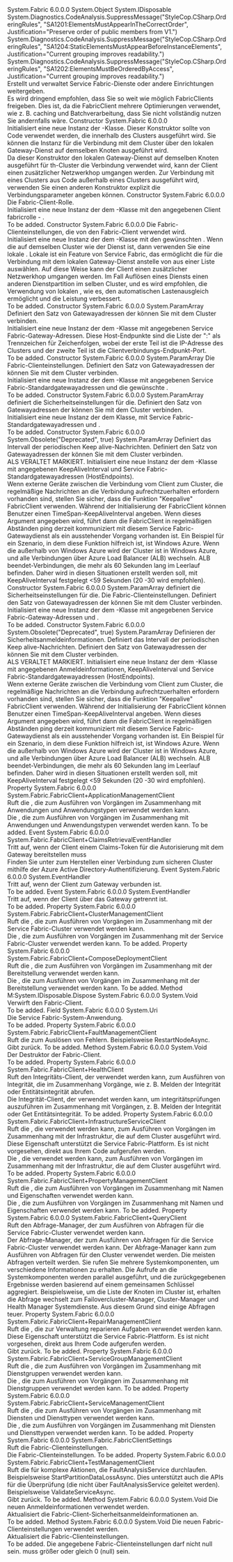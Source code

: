 <Type Name="FabricClient" FullName="System.Fabric.FabricClient">
  <TypeSignature Language="C#" Value="public sealed class FabricClient : IDisposable" />
  <TypeSignature Language="ILAsm" Value=".class public auto ansi sealed beforefieldinit FabricClient extends System.Object implements class System.IDisposable" />
  <TypeSignature Language="DocId" Value="T:System.Fabric.FabricClient" />
  <TypeSignature Language="VB.NET" Value="Public NotInheritable Class FabricClient&#xA;Implements IDisposable" />
  <TypeSignature Language="F#" Value="type FabricClient = class&#xA;    interface IDisposable" />
  <AssemblyInfo>
    <AssemblyName>System.Fabric</AssemblyName>
    <AssemblyVersion>6.0.0.0</AssemblyVersion>
  </AssemblyInfo>
  <Base>
    <BaseTypeName>System.Object</BaseTypeName>
  </Base>
  <Interfaces>
    <Interface>
      <InterfaceName>System.IDisposable</InterfaceName>
    </Interface>
  </Interfaces>
  <Attributes>
    <Attribute>
      <AttributeName>System.Diagnostics.CodeAnalysis.SuppressMessage("StyleCop.CSharp.OrderingRules", "SA1201:ElementsMustAppearInTheCorrectOrder", Justification="Preserve order of public members from V1.")</AttributeName>
    </Attribute>
    <Attribute>
      <AttributeName>System.Diagnostics.CodeAnalysis.SuppressMessage("StyleCop.CSharp.OrderingRules", "SA1204:StaticElementsMustAppearBeforeInstanceElements", Justification="Current grouping improves readability.")</AttributeName>
    </Attribute>
    <Attribute>
      <AttributeName>System.Diagnostics.CodeAnalysis.SuppressMessage("StyleCop.CSharp.OrderingRules", "SA1202:ElementsMustBeOrderedByAccess", Justification="Current grouping improves readability.")</AttributeName>
    </Attribute>
  </Attributes>
  <Docs>
    <summary>
      <para>Erstellt und verwaltet Service Fabric-Dienste oder andere Einrichtungen weitergeben.</para>
    </summary>
    <remarks>
      <para>Es wird dringend empfohlen, dass Sie so weit wie möglich FabricClients freigeben.
                Dies ist, da die FabricClient mehrere Optimierungen verwendet, wie z. B. caching und Batchverarbeitung, dass Sie nicht vollständig nutzen Sie andernfalls wäre.
                </para>
    </remarks>
  </Docs>
  <Members>
    <Member MemberName=".ctor">
      <MemberSignature Language="C#" Value="public FabricClient ();" />
      <MemberSignature Language="ILAsm" Value=".method public hidebysig specialname rtspecialname instance void .ctor() cil managed" />
      <MemberSignature Language="DocId" Value="M:System.Fabric.FabricClient.#ctor" />
      <MemberSignature Language="VB.NET" Value="Public Sub New ()" />
      <MemberType>Constructor</MemberType>
      <AssemblyInfo>
        <AssemblyName>System.Fabric</AssemblyName>
        <AssemblyVersion>6.0.0.0</AssemblyVersion>
      </AssemblyInfo>
      <Parameters />
      <Docs>
        <summary>
          <para>Initialisiert eine neue Instanz der <see cref="T:System.Fabric.FabricClient" />-Klasse. Dieser Konstruktor sollte von Code verwendet werden, die innerhalb des Clusters ausgeführt wird. Sie können die <see cref="T:System.Fabric.FabricClient" /> Instanz für die Verbindung mit dem Cluster über den lokalen Gateway-Dienst auf demselben Knoten ausgeführt wird.</para>
        </summary>
        <remarks>
          <para>Da dieser Konstruktor den lokalen Gateway-Dienst auf demselben Knoten ausgeführt für th-Cluster die Verbindung verwendet wird, kann der Client einen zusätzlicher Netzwerkhop umgangen werden. Zur Verbindung mit eines Clusters aus Code außerhalb eines Clusters ausgeführt wird, verwenden Sie einen anderen Konstruktor explizit die Verbindungsparameter angeben können.</para>
        </remarks>
      </Docs>
    </Member>
    <Member MemberName=".ctor">
      <MemberSignature Language="C#" Value="public FabricClient (System.Fabric.FabricClientRole clientRole);" />
      <MemberSignature Language="ILAsm" Value=".method public hidebysig specialname rtspecialname instance void .ctor(valuetype System.Fabric.FabricClientRole clientRole) cil managed" />
      <MemberSignature Language="DocId" Value="M:System.Fabric.FabricClient.#ctor(System.Fabric.FabricClientRole)" />
      <MemberSignature Language="VB.NET" Value="Public Sub New (clientRole As FabricClientRole)" />
      <MemberSignature Language="F#" Value="new System.Fabric.FabricClient : System.Fabric.FabricClientRole -&gt; System.Fabric.FabricClient" Usage="new System.Fabric.FabricClient clientRole" />
      <MemberType>Constructor</MemberType>
      <AssemblyInfo>
        <AssemblyName>System.Fabric</AssemblyName>
        <AssemblyVersion>6.0.0.0</AssemblyVersion>
      </AssemblyInfo>
      <Parameters>
        <Parameter Name="clientRole" Type="System.Fabric.FabricClientRole" />
      </Parameters>
      <Docs>
        <param name="clientRole">
          <para>Die Fabric-Client-Rolle.</para>
        </param>
        <summary>
          <para>
            Initialisiert eine neue Instanz der dem <see cref="T:System.Fabric.FabricClient" /> -Klasse mit den angegebenen Client fabricrolle - <see cref="T:System.Fabric.FabricClientRole" />.
            </para>
        </summary>
        <remarks>To be added.</remarks>
      </Docs>
    </Member>
    <Member MemberName=".ctor">
      <MemberSignature Language="C#" Value="public FabricClient (System.Fabric.FabricClientSettings settings);" />
      <MemberSignature Language="ILAsm" Value=".method public hidebysig specialname rtspecialname instance void .ctor(class System.Fabric.FabricClientSettings settings) cil managed" />
      <MemberSignature Language="DocId" Value="M:System.Fabric.FabricClient.#ctor(System.Fabric.FabricClientSettings)" />
      <MemberSignature Language="VB.NET" Value="Public Sub New (settings As FabricClientSettings)" />
      <MemberSignature Language="F#" Value="new System.Fabric.FabricClient : System.Fabric.FabricClientSettings -&gt; System.Fabric.FabricClient" Usage="new System.Fabric.FabricClient settings" />
      <MemberType>Constructor</MemberType>
      <AssemblyInfo>
        <AssemblyName>System.Fabric</AssemblyName>
        <AssemblyVersion>6.0.0.0</AssemblyVersion>
      </AssemblyInfo>
      <Parameters>
        <Parameter Name="settings" Type="System.Fabric.FabricClientSettings" />
      </Parameters>
      <Docs>
        <param name="settings">
          <para>Die Fabric-Clienteinstellungen, die von den Fabric-Client verwendet wird.</para>
        </param>
        <summary>
          <para>Initialisiert eine neue Instanz der dem <see cref="T:System.Fabric.FabricClient" /> -Klasse mit den gewünschten <see cref="T:System.Fabric.FabricClientSettings" />. Wenn die <see cref="T:System.Fabric.FabricClient" /> auf demselben Cluster wie der Dienst ist, dann verwenden Sie eine lokale <see cref="T:System.Fabric.FabricClient" />. Lokale <see cref="T:System.Fabric.FabricClient" /> ist ein Feature von Service Fabric, das ermöglicht die <see cref="T:System.Fabric.FabricClient" /> für die Verbindung mit dem lokalen Gateway-Dienst anstelle von aus einer Liste auswählen. Auf diese Weise kann der Client einen zusätzlicher Netzwerkhop umgangen werden. Im Fall Auflösen eines Diensts einen anderen Dienstpartition im selben Cluster, und es wird empfohlen, die Verwendung von lokalen <see cref="T:System.Fabric.FabricClient" />, wie es, den automatischen Lastenausgleich ermöglicht und die Leistung verbessert.</para>
        </summary>
        <remarks>To be added.</remarks>
      </Docs>
    </Member>
    <Member MemberName=".ctor">
      <MemberSignature Language="C#" Value="public FabricClient (params string[] hostEndpoints);" />
      <MemberSignature Language="ILAsm" Value=".method public hidebysig specialname rtspecialname instance void .ctor(string[] hostEndpoints) cil managed" />
      <MemberSignature Language="DocId" Value="M:System.Fabric.FabricClient.#ctor(System.String[])" />
      <MemberSignature Language="VB.NET" Value="Public Sub New (ParamArray hostEndpoints As String())" />
      <MemberSignature Language="F#" Value="new System.Fabric.FabricClient : string[] -&gt; System.Fabric.FabricClient" Usage="new System.Fabric.FabricClient hostEndpoints" />
      <MemberType>Constructor</MemberType>
      <AssemblyInfo>
        <AssemblyName>System.Fabric</AssemblyName>
        <AssemblyVersion>6.0.0.0</AssemblyVersion>
      </AssemblyInfo>
      <Parameters>
        <Parameter Name="hostEndpoints" Type="System.String[]">
          <Attributes>
            <Attribute>
              <AttributeName>System.ParamArray</AttributeName>
            </Attribute>
          </Attributes>
        </Parameter>
      </Parameters>
      <Docs>
        <param name="hostEndpoints">
          <para>Definiert den Satz von Gatewayadressen der <see cref="T:System.Fabric.FabricClient" /> können Sie mit dem Cluster verbinden.</para>
        </param>
        <summary>
          <para>Initialisiert eine neue Instanz der dem <see cref="T:System.Fabric.FabricClient" /> -Klasse mit angegebenen Service Fabric-Gateway-Adressen. Diese Host-Endpunkte sind die Liste der ":" als Trennzeichen für Zeichenfolgen, wobei der erste Teil ist die IP-Adresse des Clusters und der zweite Teil ist die Clientverbindungs-Endpunkt-Port. </para>
        </summary>
        <remarks>To be added.</remarks>
      </Docs>
    </Member>
    <Member MemberName=".ctor">
      <MemberSignature Language="C#" Value="public FabricClient (System.Fabric.FabricClientSettings settings, params string[] hostEndpoints);" />
      <MemberSignature Language="ILAsm" Value=".method public hidebysig specialname rtspecialname instance void .ctor(class System.Fabric.FabricClientSettings settings, string[] hostEndpoints) cil managed" />
      <MemberSignature Language="DocId" Value="M:System.Fabric.FabricClient.#ctor(System.Fabric.FabricClientSettings,System.String[])" />
      <MemberSignature Language="VB.NET" Value="Public Sub New (settings As FabricClientSettings, ParamArray hostEndpoints As String())" />
      <MemberSignature Language="F#" Value="new System.Fabric.FabricClient : System.Fabric.FabricClientSettings * string[] -&gt; System.Fabric.FabricClient" Usage="new System.Fabric.FabricClient (settings, hostEndpoints)" />
      <MemberType>Constructor</MemberType>
      <AssemblyInfo>
        <AssemblyName>System.Fabric</AssemblyName>
        <AssemblyVersion>6.0.0.0</AssemblyVersion>
      </AssemblyInfo>
      <Parameters>
        <Parameter Name="settings" Type="System.Fabric.FabricClientSettings" />
        <Parameter Name="hostEndpoints" Type="System.String[]">
          <Attributes>
            <Attribute>
              <AttributeName>System.ParamArray</AttributeName>
            </Attribute>
          </Attributes>
        </Parameter>
      </Parameters>
      <Docs>
        <param name="settings">
          <para>Die Fabric-Clienteinstellungen.</para>
        </param>
        <param name="hostEndpoints">
          <para>Definiert den Satz von Gatewayadressen der <see cref="T:System.Fabric.FabricClient" /> können Sie mit dem Cluster verbinden.</para>
        </param>
        <summary>
          <para>Initialisiert eine neue Instanz der dem <see cref="T:System.Fabric.FabricClient" /> -Klasse mit angegebenen Service Fabric-Standardgatewayadressen und die gewünschte <see cref="T:System.Fabric.FabricClientSettings" />.</para>
        </summary>
        <remarks>To be added.</remarks>
      </Docs>
    </Member>
    <Member MemberName=".ctor">
      <MemberSignature Language="C#" Value="public FabricClient (System.Fabric.SecurityCredentials credential, params string[] hostEndpoints);" />
      <MemberSignature Language="ILAsm" Value=".method public hidebysig specialname rtspecialname instance void .ctor(class System.Fabric.SecurityCredentials credential, string[] hostEndpoints) cil managed" />
      <MemberSignature Language="DocId" Value="M:System.Fabric.FabricClient.#ctor(System.Fabric.SecurityCredentials,System.String[])" />
      <MemberSignature Language="VB.NET" Value="Public Sub New (credential As SecurityCredentials, ParamArray hostEndpoints As String())" />
      <MemberSignature Language="F#" Value="new System.Fabric.FabricClient : System.Fabric.SecurityCredentials * string[] -&gt; System.Fabric.FabricClient" Usage="new System.Fabric.FabricClient (credential, hostEndpoints)" />
      <MemberType>Constructor</MemberType>
      <AssemblyInfo>
        <AssemblyName>System.Fabric</AssemblyName>
        <AssemblyVersion>6.0.0.0</AssemblyVersion>
      </AssemblyInfo>
      <Parameters>
        <Parameter Name="credential" Type="System.Fabric.SecurityCredentials" />
        <Parameter Name="hostEndpoints" Type="System.String[]">
          <Attributes>
            <Attribute>
              <AttributeName>System.ParamArray</AttributeName>
            </Attribute>
          </Attributes>
        </Parameter>
      </Parameters>
      <Docs>
        <param name="credential">
          <para>
            <see cref="T:System.Fabric.SecurityCredentials" />definiert die Sicherheitseinstellungen für die<see cref="T:System.Fabric.FabricClient" />.</para>
        </param>
        <param name="hostEndpoints">
          <para>Definiert den Satz von Gatewayadressen der <see cref="T:System.Fabric.FabricClient" /> können Sie mit dem Cluster verbinden.</para>
        </param>
        <summary>
          <para>Initialisiert eine neue Instanz der dem <see cref="T:System.Fabric.FabricClient" /> Klasse, mit Service Fabric-Standardgatewayadressen und <see cref="T:System.Fabric.SecurityCredentials" />.</para>
        </summary>
        <remarks>To be added.</remarks>
      </Docs>
    </Member>
    <Member MemberName=".ctor">
      <MemberSignature Language="C#" Value="public FabricClient (TimeSpan keepAliveInterval, params string[] hostEndpoints);" />
      <MemberSignature Language="ILAsm" Value=".method public hidebysig specialname rtspecialname instance void .ctor(valuetype System.TimeSpan keepAliveInterval, string[] hostEndpoints) cil managed" />
      <MemberSignature Language="DocId" Value="M:System.Fabric.FabricClient.#ctor(System.TimeSpan,System.String[])" />
      <MemberSignature Language="VB.NET" Value="Public Sub New (keepAliveInterval As TimeSpan, ParamArray hostEndpoints As String())" />
      <MemberSignature Language="F#" Value="new System.Fabric.FabricClient : TimeSpan * string[] -&gt; System.Fabric.FabricClient" Usage="new System.Fabric.FabricClient (keepAliveInterval, hostEndpoints)" />
      <MemberType>Constructor</MemberType>
      <AssemblyInfo>
        <AssemblyName>System.Fabric</AssemblyName>
        <AssemblyVersion>6.0.0.0</AssemblyVersion>
      </AssemblyInfo>
      <Attributes>
        <Attribute>
          <AttributeName>System.Obsolete("Deprecated", true)</AttributeName>
        </Attribute>
      </Attributes>
      <Parameters>
        <Parameter Name="keepAliveInterval" Type="System.TimeSpan" />
        <Parameter Name="hostEndpoints" Type="System.String[]">
          <Attributes>
            <Attribute>
              <AttributeName>System.ParamArray</AttributeName>
            </Attribute>
          </Attributes>
        </Parameter>
      </Parameters>
      <Docs>
        <param name="keepAliveInterval">
          <para>Definiert das Intervall der periodischen Keep alive-Nachrichten.</para>
        </param>
        <param name="hostEndpoints">
          <para> Definiert den Satz von Gatewayadressen der <see cref="T:System.Fabric.FabricClient" /> können Sie mit dem Cluster verbinden.</para>
        </param>
        <summary>
          <para>ALS VERALTET MARKIERT. Initialisiert eine neue Instanz der dem <see cref="T:System.Fabric.FabricClient" /> -Klasse mit angegebenen KeepAliveInterval und Service Fabric-Standardgatewayadressen (HostEndpoints).</para>
        </summary>
        <remarks>
          <para>Wenn externe Geräte zwischen die Verbindung vom Client zum Cluster, die regelmäßige Nachrichten an die Verbindung aufrechtzuerhalten erfordern vorhanden sind, stellen Sie sicher, dass die Funktion "Keepalive" FabricClient verwenden. Während der Initialisierung der FabricClient können Benutzer einen TimeSpan-KeepAliveInterval angeben. Wenn dieses Argument angegeben wird, führt dann die FabricClient in regelmäßigen Abständen ping derzeit kommuniziert mit diesem Service Fabric-Gatewaydienst als ein ausstehender Vorgang vorhanden ist. Ein Beispiel für ein Szenario, in dem diese Funktion hilfreich ist, ist Windows Azure. Wenn die <see cref="T:System.Fabric.FabricClient" /> außerhalb von Windows Azure wird der Cluster ist in Windows Azure, und alle Verbindungen über Azure Load Balancer (ALB) wechseln. ALB beendet-Verbindungen, die mehr als 60 Sekunden lang im Leerlauf befinden. Daher wird in diesen Situationen <see cref="T:System.Fabric.FabricClient" /> erstellt werden soll, mit KeepAliveInterval festgelegt &lt;59 Sekunden (20 -30 wird empfohlen).</para>
        </remarks>
      </Docs>
    </Member>
    <Member MemberName=".ctor">
      <MemberSignature Language="C#" Value="public FabricClient (System.Fabric.SecurityCredentials credential, System.Fabric.FabricClientSettings settings, params string[] hostEndpoints);" />
      <MemberSignature Language="ILAsm" Value=".method public hidebysig specialname rtspecialname instance void .ctor(class System.Fabric.SecurityCredentials credential, class System.Fabric.FabricClientSettings settings, string[] hostEndpoints) cil managed" />
      <MemberSignature Language="DocId" Value="M:System.Fabric.FabricClient.#ctor(System.Fabric.SecurityCredentials,System.Fabric.FabricClientSettings,System.String[])" />
      <MemberSignature Language="VB.NET" Value="Public Sub New (credential As SecurityCredentials, settings As FabricClientSettings, ParamArray hostEndpoints As String())" />
      <MemberSignature Language="F#" Value="new System.Fabric.FabricClient : System.Fabric.SecurityCredentials * System.Fabric.FabricClientSettings * string[] -&gt; System.Fabric.FabricClient" Usage="new System.Fabric.FabricClient (credential, settings, hostEndpoints)" />
      <MemberType>Constructor</MemberType>
      <AssemblyInfo>
        <AssemblyName>System.Fabric</AssemblyName>
        <AssemblyVersion>6.0.0.0</AssemblyVersion>
      </AssemblyInfo>
      <Parameters>
        <Parameter Name="credential" Type="System.Fabric.SecurityCredentials" />
        <Parameter Name="settings" Type="System.Fabric.FabricClientSettings" />
        <Parameter Name="hostEndpoints" Type="System.String[]">
          <Attributes>
            <Attribute>
              <AttributeName>System.ParamArray</AttributeName>
            </Attribute>
          </Attributes>
        </Parameter>
      </Parameters>
      <Docs>
        <param name="credential">
          <para>
            <see cref="T:System.Fabric.SecurityCredentials" />definiert die Sicherheitseinstellungen für die<see cref="T:System.Fabric.FabricClient" />.</para>
        </param>
        <param name="settings">
          <para>Die Fabric-Clienteinstellungen.</para>
        </param>
        <param name="hostEndpoints">
          <para>Definiert den Satz von Gatewayadressen der <see cref="T:System.Fabric.FabricClient" /> können Sie mit dem Cluster verbinden.</para>
        </param>
        <summary>
          <para>Initialisiert eine neue Instanz der dem <see cref="T:System.Fabric.FabricClient" /> -Klasse mit angegebenen Service Fabric-Gateway-Adressen <see cref="T:System.Fabric.SecurityCredentials" /> und <see cref="T:System.Fabric.FabricClientSettings" />.</para>
        </summary>
        <remarks>To be added.</remarks>
      </Docs>
    </Member>
    <Member MemberName=".ctor">
      <MemberSignature Language="C#" Value="public FabricClient (System.Fabric.SecurityCredentials credential, TimeSpan keepAliveInterval, params string[] hostEndpoints);" />
      <MemberSignature Language="ILAsm" Value=".method public hidebysig specialname rtspecialname instance void .ctor(class System.Fabric.SecurityCredentials credential, valuetype System.TimeSpan keepAliveInterval, string[] hostEndpoints) cil managed" />
      <MemberSignature Language="DocId" Value="M:System.Fabric.FabricClient.#ctor(System.Fabric.SecurityCredentials,System.TimeSpan,System.String[])" />
      <MemberSignature Language="VB.NET" Value="Public Sub New (credential As SecurityCredentials, keepAliveInterval As TimeSpan, ParamArray hostEndpoints As String())" />
      <MemberSignature Language="F#" Value="new System.Fabric.FabricClient : System.Fabric.SecurityCredentials * TimeSpan * string[] -&gt; System.Fabric.FabricClient" Usage="new System.Fabric.FabricClient (credential, keepAliveInterval, hostEndpoints)" />
      <MemberType>Constructor</MemberType>
      <AssemblyInfo>
        <AssemblyName>System.Fabric</AssemblyName>
        <AssemblyVersion>6.0.0.0</AssemblyVersion>
      </AssemblyInfo>
      <Attributes>
        <Attribute>
          <AttributeName>System.Obsolete("Deprecated", true)</AttributeName>
        </Attribute>
      </Attributes>
      <Parameters>
        <Parameter Name="credential" Type="System.Fabric.SecurityCredentials" />
        <Parameter Name="keepAliveInterval" Type="System.TimeSpan" />
        <Parameter Name="hostEndpoints" Type="System.String[]">
          <Attributes>
            <Attribute>
              <AttributeName>System.ParamArray</AttributeName>
            </Attribute>
          </Attributes>
        </Parameter>
      </Parameters>
      <Docs>
        <param name="credential">Definieren der Sicherheitsanmeldeinformationen.</param>
        <param name="keepAliveInterval">
          <para>Definiert das Intervall der periodischen Keep alive-Nachrichten.</para>
        </param>
        <param name="hostEndpoints">
          <para> Definiert den Satz von Gatewayadressen der <see cref="T:System.Fabric.FabricClient" /> können Sie mit dem Cluster verbinden.</para>
        </param>
        <summary>
          <para>ALS VERALTET MARKIERT. Initialisiert eine neue Instanz der dem <see cref="T:System.Fabric.FabricClient" /> -Klasse mit angegebenen Anmeldeinformationen, KeepAliveInterval und Service Fabric-Standardgatewayadressen (HostEndpoints).</para>
        </summary>
        <remarks>
          <para>Wenn externe Geräte zwischen die Verbindung vom Client zum Cluster, die regelmäßige Nachrichten an die Verbindung aufrechtzuerhalten erfordern vorhanden sind, stellen Sie sicher, dass die Funktion "Keepalive" FabricClient verwenden. Während der Initialisierung der FabricClient können Benutzer einen TimeSpan-KeepAliveInterval angeben. Wenn dieses Argument angegeben wird, führt dann die FabricClient in regelmäßigen Abständen ping derzeit kommuniziert mit diesem Service Fabric-Gatewaydienst als ein ausstehender Vorgang vorhanden ist. Ein Beispiel für ein Szenario, in dem diese Funktion hilfreich ist, ist Windows Azure. Wenn die <see cref="T:System.Fabric.FabricClient" /> außerhalb von Windows Azure wird der Cluster ist in Windows Azure, und alle Verbindungen über Azure Load Balancer (ALB) wechseln. ALB beendet-Verbindungen, die mehr als 60 Sekunden lang im Leerlauf befinden. Daher wird in diesen Situationen <see cref="T:System.Fabric.FabricClient" /> erstellt werden soll, mit KeepAliveInterval festgelegt &lt;59 Sekunden (20 -30 wird empfohlen).</para>
        </remarks>
      </Docs>
    </Member>
    <Member MemberName="ApplicationManager">
      <MemberSignature Language="C#" Value="public System.Fabric.FabricClient.ApplicationManagementClient ApplicationManager { get; }" />
      <MemberSignature Language="ILAsm" Value=".property instance class System.Fabric.FabricClient/ApplicationManagementClient ApplicationManager" />
      <MemberSignature Language="DocId" Value="P:System.Fabric.FabricClient.ApplicationManager" />
      <MemberSignature Language="VB.NET" Value="Public ReadOnly Property ApplicationManager As FabricClient.ApplicationManagementClient" />
      <MemberSignature Language="F#" Value="member this.ApplicationManager : System.Fabric.FabricClient.ApplicationManagementClient" Usage="System.Fabric.FabricClient.ApplicationManager" />
      <MemberType>Property</MemberType>
      <AssemblyInfo>
        <AssemblyName>System.Fabric</AssemblyName>
        <AssemblyVersion>6.0.0.0</AssemblyVersion>
      </AssemblyInfo>
      <ReturnValue>
        <ReturnType>System.Fabric.FabricClient+ApplicationManagementClient</ReturnType>
      </ReturnValue>
      <Docs>
        <summary>
          <para>Ruft die <see cref="P:System.Fabric.FabricClient.ApplicationManager" /> , die zum Ausführen von Vorgängen im Zusammenhang mit Anwendungen und Anwendungstypen verwendet werden kann.</para>
        </summary>
        <value>
          <para>Die <see cref="P:System.Fabric.FabricClient.ApplicationManager" /> , die zum Ausführen von Vorgängen im Zusammenhang mit Anwendungen und Anwendungstypen verwendet werden kann.</para>
        </value>
        <remarks>To be added.</remarks>
      </Docs>
    </Member>
    <Member MemberName="ClaimsRetrieval">
      <MemberSignature Language="C#" Value="public event System.Fabric.FabricClient.ClaimsRetrievalEventHandler ClaimsRetrieval;" />
      <MemberSignature Language="ILAsm" Value=".event class System.Fabric.FabricClient/ClaimsRetrievalEventHandler ClaimsRetrieval" />
      <MemberSignature Language="DocId" Value="E:System.Fabric.FabricClient.ClaimsRetrieval" />
      <MemberSignature Language="VB.NET" Value="Public Event ClaimsRetrieval As FabricClient.ClaimsRetrievalEventHandler " />
      <MemberSignature Language="F#" Value="member this.ClaimsRetrieval : System.Fabric.FabricClient.ClaimsRetrievalEventHandler " Usage="member this.ClaimsRetrieval : System.Fabric.FabricClient.ClaimsRetrievalEventHandler " />
      <MemberType>Event</MemberType>
      <AssemblyInfo>
        <AssemblyName>System.Fabric</AssemblyName>
        <AssemblyVersion>6.0.0.0</AssemblyVersion>
      </AssemblyInfo>
      <ReturnValue>
        <ReturnType>System.Fabric.FabricClient+ClaimsRetrievalEventHandler</ReturnType>
      </ReturnValue>
      <Docs>
        <summary>
            Tritt auf, wenn der Client einem Claims-Token für die Autorisierung mit dem Gateway bereitstellen muss
            </summary>
        <remarks>
          <para>
            Finden Sie unter <see href="https://docs.microsoft.com/azure/service-fabric/service-fabric-connect-to-secure-cluster#connect-to-a-secure-cluster-using-the-fabricclient-apis" /> zum Herstellen einer Verbindung zum sicheren Cluster mithilfe der Azure Active Directory-Authentifizierung.
            </para>
        </remarks>
      </Docs>
    </Member>
    <Member MemberName="ClientConnected">
      <MemberSignature Language="C#" Value="public event EventHandler ClientConnected;" />
      <MemberSignature Language="ILAsm" Value=".event class System.EventHandler ClientConnected" />
      <MemberSignature Language="DocId" Value="E:System.Fabric.FabricClient.ClientConnected" />
      <MemberSignature Language="VB.NET" Value="Public Event ClientConnected As EventHandler " />
      <MemberSignature Language="F#" Value="member this.ClientConnected : EventHandler " Usage="member this.ClientConnected : System.EventHandler " />
      <MemberType>Event</MemberType>
      <AssemblyInfo>
        <AssemblyName>System.Fabric</AssemblyName>
        <AssemblyVersion>6.0.0.0</AssemblyVersion>
      </AssemblyInfo>
      <ReturnValue>
        <ReturnType>System.EventHandler</ReturnType>
      </ReturnValue>
      <Docs>
        <summary>
            Tritt auf, wenn der Client zum Gateway verbunden ist.
            </summary>
        <remarks>To be added.</remarks>
      </Docs>
    </Member>
    <Member MemberName="ClientDisconnected">
      <MemberSignature Language="C#" Value="public event EventHandler ClientDisconnected;" />
      <MemberSignature Language="ILAsm" Value=".event class System.EventHandler ClientDisconnected" />
      <MemberSignature Language="DocId" Value="E:System.Fabric.FabricClient.ClientDisconnected" />
      <MemberSignature Language="VB.NET" Value="Public Event ClientDisconnected As EventHandler " />
      <MemberSignature Language="F#" Value="member this.ClientDisconnected : EventHandler " Usage="member this.ClientDisconnected : System.EventHandler " />
      <MemberType>Event</MemberType>
      <AssemblyInfo>
        <AssemblyName>System.Fabric</AssemblyName>
        <AssemblyVersion>6.0.0.0</AssemblyVersion>
      </AssemblyInfo>
      <ReturnValue>
        <ReturnType>System.EventHandler</ReturnType>
      </ReturnValue>
      <Docs>
        <summary>
            Tritt auf, wenn der Client über das Gateway getrennt ist.
            </summary>
        <remarks>To be added.</remarks>
      </Docs>
    </Member>
    <Member MemberName="ClusterManager">
      <MemberSignature Language="C#" Value="public System.Fabric.FabricClient.ClusterManagementClient ClusterManager { get; }" />
      <MemberSignature Language="ILAsm" Value=".property instance class System.Fabric.FabricClient/ClusterManagementClient ClusterManager" />
      <MemberSignature Language="DocId" Value="P:System.Fabric.FabricClient.ClusterManager" />
      <MemberSignature Language="VB.NET" Value="Public ReadOnly Property ClusterManager As FabricClient.ClusterManagementClient" />
      <MemberSignature Language="F#" Value="member this.ClusterManager : System.Fabric.FabricClient.ClusterManagementClient" Usage="System.Fabric.FabricClient.ClusterManager" />
      <MemberType>Property</MemberType>
      <AssemblyInfo>
        <AssemblyName>System.Fabric</AssemblyName>
        <AssemblyVersion>6.0.0.0</AssemblyVersion>
      </AssemblyInfo>
      <ReturnValue>
        <ReturnType>System.Fabric.FabricClient+ClusterManagementClient</ReturnType>
      </ReturnValue>
      <Docs>
        <summary>
          <para>Ruft die <see cref="P:System.Fabric.FabricClient.ClusterManager" /> , die zum Ausführen von Vorgängen im Zusammenhang mit der Service Fabric-Cluster verwendet werden kann.</para>
        </summary>
        <value>
          <para>Die <see cref="P:System.Fabric.FabricClient.ClusterManager" /> , die zum Ausführen von Vorgängen im Zusammenhang mit der Service Fabric-Cluster verwendet werden kann.</para>
        </value>
        <remarks>To be added.</remarks>
      </Docs>
    </Member>
    <Member MemberName="ComposeDeploymentManager">
      <MemberSignature Language="C#" Value="public System.Fabric.FabricClient.ComposeDeploymentClient ComposeDeploymentManager { get; }" />
      <MemberSignature Language="ILAsm" Value=".property instance class System.Fabric.FabricClient/ComposeDeploymentClient ComposeDeploymentManager" />
      <MemberSignature Language="DocId" Value="P:System.Fabric.FabricClient.ComposeDeploymentManager" />
      <MemberSignature Language="VB.NET" Value="Public ReadOnly Property ComposeDeploymentManager As FabricClient.ComposeDeploymentClient" />
      <MemberSignature Language="F#" Value="member this.ComposeDeploymentManager : System.Fabric.FabricClient.ComposeDeploymentClient" Usage="System.Fabric.FabricClient.ComposeDeploymentManager" />
      <MemberType>Property</MemberType>
      <AssemblyInfo>
        <AssemblyName>System.Fabric</AssemblyName>
        <AssemblyVersion>6.0.0.0</AssemblyVersion>
      </AssemblyInfo>
      <ReturnValue>
        <ReturnType>System.Fabric.FabricClient+ComposeDeploymentClient</ReturnType>
      </ReturnValue>
      <Docs>
        <summary>
          <para>Ruft die <see cref="T:System.Fabric.FabricClient.ComposeDeploymentClient" /> , die zum Ausführen von Vorgängen im Zusammenhang mit der Bereitstellung verwendet werden kann.</para>
        </summary>
        <value>
          <para>Die <see cref="P:System.Fabric.FabricClient.ComposeDeploymentManager" /> , die zum Ausführen von Vorgängen im Zusammenhang mit der Bereitstellung verwendet werden kann.</para>
        </value>
        <remarks>To be added.</remarks>
      </Docs>
    </Member>
    <Member MemberName="Dispose">
      <MemberSignature Language="C#" Value="public void Dispose ();" />
      <MemberSignature Language="ILAsm" Value=".method public hidebysig newslot virtual instance void Dispose() cil managed" />
      <MemberSignature Language="DocId" Value="M:System.Fabric.FabricClient.Dispose" />
      <MemberSignature Language="VB.NET" Value="Public Sub Dispose ()" />
      <MemberSignature Language="F#" Value="abstract member Dispose : unit -&gt; unit&#xA;override this.Dispose : unit -&gt; unit" Usage="fabricClient.Dispose " />
      <MemberType>Method</MemberType>
      <Implements>
        <InterfaceMember>M:System.IDisposable.Dispose</InterfaceMember>
      </Implements>
      <AssemblyInfo>
        <AssemblyName>System.Fabric</AssemblyName>
        <AssemblyVersion>6.0.0.0</AssemblyVersion>
      </AssemblyInfo>
      <ReturnValue>
        <ReturnType>System.Void</ReturnType>
      </ReturnValue>
      <Parameters />
      <Docs>
        <summary>
          <para>
            Verwirft den Fabric-Client.
            </para>
        </summary>
        <remarks>To be added.</remarks>
      </Docs>
    </Member>
    <Member MemberName="FabricSystemApplication">
      <MemberSignature Language="C#" Value="public readonly Uri FabricSystemApplication;" />
      <MemberSignature Language="ILAsm" Value=".field public initonly class System.Uri FabricSystemApplication" />
      <MemberSignature Language="DocId" Value="F:System.Fabric.FabricClient.FabricSystemApplication" />
      <MemberSignature Language="VB.NET" Value="Public ReadOnly FabricSystemApplication As Uri " />
      <MemberSignature Language="F#" Value="val mutable FabricSystemApplication : Uri" Usage="System.Fabric.FabricClient.FabricSystemApplication" />
      <MemberType>Field</MemberType>
      <AssemblyInfo>
        <AssemblyName>System.Fabric</AssemblyName>
        <AssemblyVersion>6.0.0.0</AssemblyVersion>
      </AssemblyInfo>
      <ReturnValue>
        <ReturnType>System.Uri</ReturnType>
      </ReturnValue>
      <Docs>
        <summary>
          <para>Die Service Fabric-System-Anwendung.</para>
        </summary>
        <remarks>To be added.</remarks>
      </Docs>
    </Member>
    <Member MemberName="FaultManager">
      <MemberSignature Language="C#" Value="public System.Fabric.FabricClient.FaultManagementClient FaultManager { get; }" />
      <MemberSignature Language="ILAsm" Value=".property instance class System.Fabric.FabricClient/FaultManagementClient FaultManager" />
      <MemberSignature Language="DocId" Value="P:System.Fabric.FabricClient.FaultManager" />
      <MemberSignature Language="VB.NET" Value="Public ReadOnly Property FaultManager As FabricClient.FaultManagementClient" />
      <MemberSignature Language="F#" Value="member this.FaultManager : System.Fabric.FabricClient.FaultManagementClient" Usage="System.Fabric.FabricClient.FaultManager" />
      <MemberType>Property</MemberType>
      <AssemblyInfo>
        <AssemblyName>System.Fabric</AssemblyName>
        <AssemblyVersion>6.0.0.0</AssemblyVersion>
      </AssemblyInfo>
      <ReturnValue>
        <ReturnType>System.Fabric.FabricClient+FaultManagementClient</ReturnType>
      </ReturnValue>
      <Docs>
        <summary>
            Ruft die <see cref="T:System.Fabric.FabricClient.FaultManagementClient" /> zum Auslösen von Fehlern. Beispielsweise RestartNodeAsync.
            </summary>
        <value>
          <para>Gibt <see cref="T:System.Fabric.FabricClient.FaultManagementClient" />zurück.</para>
        </value>
        <remarks>To be added.</remarks>
      </Docs>
    </Member>
    <Member MemberName="Finalize">
      <MemberSignature Language="C#" Value="~FabricClient ();" />
      <MemberSignature Language="ILAsm" Value=".method familyhidebysig virtual instance void Finalize() cil managed" />
      <MemberSignature Language="DocId" Value="M:System.Fabric.FabricClient.Finalize" />
      <MemberSignature Language="VB.NET" Value="Finalize ()" />
      <MemberSignature Language="F#" Value="override this.Finalize : unit -&gt; unit" Usage="fabricClient.Finalize " />
      <MemberType>Method</MemberType>
      <AssemblyInfo>
        <AssemblyName>System.Fabric</AssemblyName>
        <AssemblyVersion>6.0.0.0</AssemblyVersion>
      </AssemblyInfo>
      <ReturnValue>
        <ReturnType>System.Void</ReturnType>
      </ReturnValue>
      <Parameters />
      <Docs>
        <summary>
          <para>
            Der Destruktor der Fabric-Client.
            </para>
        </summary>
        <remarks>To be added.</remarks>
      </Docs>
    </Member>
    <Member MemberName="HealthManager">
      <MemberSignature Language="C#" Value="public System.Fabric.FabricClient.HealthClient HealthManager { get; }" />
      <MemberSignature Language="ILAsm" Value=".property instance class System.Fabric.FabricClient/HealthClient HealthManager" />
      <MemberSignature Language="DocId" Value="P:System.Fabric.FabricClient.HealthManager" />
      <MemberSignature Language="VB.NET" Value="Public ReadOnly Property HealthManager As FabricClient.HealthClient" />
      <MemberSignature Language="F#" Value="member this.HealthManager : System.Fabric.FabricClient.HealthClient" Usage="System.Fabric.FabricClient.HealthManager" />
      <MemberType>Property</MemberType>
      <AssemblyInfo>
        <AssemblyName>System.Fabric</AssemblyName>
        <AssemblyVersion>6.0.0.0</AssemblyVersion>
      </AssemblyInfo>
      <ReturnValue>
        <ReturnType>System.Fabric.FabricClient+HealthClient</ReturnType>
      </ReturnValue>
      <Docs>
        <summary>
          <para>Ruft den Integritäts-Client, der verwendet werden kann, zum Ausführen von Integrität, die im Zusammenhang Vorgänge, wie z. B. Melden der Integrität oder Entitätsintegrität abrufen.</para>
        </summary>
        <value>
          <para>Die Integrität-Client, der verwendet werden kann, um integritätsprüfungen auszuführen im Zusammenhang mit Vorgängen, z. B. Melden der Integrität oder Get Entitätsintegrität.</para>
        </value>
        <remarks>To be added.</remarks>
      </Docs>
    </Member>
    <Member MemberName="InfrastructureManager">
      <MemberSignature Language="C#" Value="public System.Fabric.FabricClient.InfrastructureServiceClient InfrastructureManager { get; }" />
      <MemberSignature Language="ILAsm" Value=".property instance class System.Fabric.FabricClient/InfrastructureServiceClient InfrastructureManager" />
      <MemberSignature Language="DocId" Value="P:System.Fabric.FabricClient.InfrastructureManager" />
      <MemberSignature Language="VB.NET" Value="Public ReadOnly Property InfrastructureManager As FabricClient.InfrastructureServiceClient" />
      <MemberSignature Language="F#" Value="member this.InfrastructureManager : System.Fabric.FabricClient.InfrastructureServiceClient" Usage="System.Fabric.FabricClient.InfrastructureManager" />
      <MemberType>Property</MemberType>
      <AssemblyInfo>
        <AssemblyName>System.Fabric</AssemblyName>
        <AssemblyVersion>6.0.0.0</AssemblyVersion>
      </AssemblyInfo>
      <ReturnValue>
        <ReturnType>System.Fabric.FabricClient+InfrastructureServiceClient</ReturnType>
      </ReturnValue>
      <Docs>
        <summary>
          <para>Ruft die <see cref="T:System.Fabric.FabricClient.InfrastructureServiceClient" /> , die verwendet werden kann, zum Ausführen von Vorgängen im Zusammenhang mit der Infrastruktur, die auf dem Cluster ausgeführt wird.</para>
          <para>Diese Eigenschaft unterstützt die Service Fabric-Plattform. Es ist nicht vorgesehen, direkt aus Ihrem Code aufgerufen werden.</para>
        </summary>
        <value>
          <para>Die <see cref="T:System.Fabric.FabricClient.InfrastructureServiceClient" /> , die verwendet werden kann, zum Ausführen von Vorgängen im Zusammenhang mit der Infrastruktur, die auf dem Cluster ausgeführt wird.</para>
        </value>
        <remarks>To be added.</remarks>
      </Docs>
    </Member>
    <Member MemberName="PropertyManager">
      <MemberSignature Language="C#" Value="public System.Fabric.FabricClient.PropertyManagementClient PropertyManager { get; }" />
      <MemberSignature Language="ILAsm" Value=".property instance class System.Fabric.FabricClient/PropertyManagementClient PropertyManager" />
      <MemberSignature Language="DocId" Value="P:System.Fabric.FabricClient.PropertyManager" />
      <MemberSignature Language="VB.NET" Value="Public ReadOnly Property PropertyManager As FabricClient.PropertyManagementClient" />
      <MemberSignature Language="F#" Value="member this.PropertyManager : System.Fabric.FabricClient.PropertyManagementClient" Usage="System.Fabric.FabricClient.PropertyManager" />
      <MemberType>Property</MemberType>
      <AssemblyInfo>
        <AssemblyName>System.Fabric</AssemblyName>
        <AssemblyVersion>6.0.0.0</AssemblyVersion>
      </AssemblyInfo>
      <ReturnValue>
        <ReturnType>System.Fabric.FabricClient+PropertyManagementClient</ReturnType>
      </ReturnValue>
      <Docs>
        <summary>
          <para>Ruft die <see cref="P:System.Fabric.FabricClient.PropertyManager" /> , die zum Ausführen von Vorgängen im Zusammenhang mit Namen und Eigenschaften verwendet werden kann.</para>
        </summary>
        <value>
          <para>Die <see cref="P:System.Fabric.FabricClient.PropertyManager" /> , die zum Ausführen von Vorgängen im Zusammenhang mit Namen und Eigenschaften verwendet werden kann.</para>
        </value>
        <remarks>To be added.</remarks>
      </Docs>
    </Member>
    <Member MemberName="QueryManager">
      <MemberSignature Language="C#" Value="public System.Fabric.FabricClient.QueryClient QueryManager { get; }" />
      <MemberSignature Language="ILAsm" Value=".property instance class System.Fabric.FabricClient/QueryClient QueryManager" />
      <MemberSignature Language="DocId" Value="P:System.Fabric.FabricClient.QueryManager" />
      <MemberSignature Language="VB.NET" Value="Public ReadOnly Property QueryManager As FabricClient.QueryClient" />
      <MemberSignature Language="F#" Value="member this.QueryManager : System.Fabric.FabricClient.QueryClient" Usage="System.Fabric.FabricClient.QueryManager" />
      <MemberType>Property</MemberType>
      <AssemblyInfo>
        <AssemblyName>System.Fabric</AssemblyName>
        <AssemblyVersion>6.0.0.0</AssemblyVersion>
      </AssemblyInfo>
      <ReturnValue>
        <ReturnType>System.Fabric.FabricClient+QueryClient</ReturnType>
      </ReturnValue>
      <Docs>
        <summary>
          <para>Ruft den Abfrage-Manager, der zum Ausführen von Abfragen für die Service Fabric-Cluster verwendet werden kann.</para>
        </summary>
        <value>
          <para>Der Abfrage-Manager, der zum Ausführen von Abfragen für die Service Fabric-Cluster verwendet werden kann.</para>
        </value>
        <remarks>
          <para>Der Abfrage-Manager kann zum Ausführen von Abfragen für den Cluster verwendet werden.
            Die meisten Abfragen verteilt werden. Sie rufen Sie mehrere Systemkomponenten, um verschiedene Informationen zu erhalten.
            Die Aufrufe an die Systemkomponenten werden parallel ausgeführt, und die zurückgegebenen Ergebnisse werden basierend auf einem gemeinsamen Schlüssel aggregiert.
            Beispielsweise, um die Liste der Knoten im Cluster ist, erhalten die <see cref="M:System.Fabric.FabricClient.QueryClient.GetNodeListAsync" /> Abfrage wechselt zum Failovercluster-Manager, Cluster-Manager und Health Manager Systemdienste.
            Aus diesem Grund sind einige Abfragen teuer.
            </para>
        </remarks>
      </Docs>
    </Member>
    <Member MemberName="RepairManager">
      <MemberSignature Language="C#" Value="public System.Fabric.FabricClient.RepairManagementClient RepairManager { get; }" />
      <MemberSignature Language="ILAsm" Value=".property instance class System.Fabric.FabricClient/RepairManagementClient RepairManager" />
      <MemberSignature Language="DocId" Value="P:System.Fabric.FabricClient.RepairManager" />
      <MemberSignature Language="VB.NET" Value="Public ReadOnly Property RepairManager As FabricClient.RepairManagementClient" />
      <MemberSignature Language="F#" Value="member this.RepairManager : System.Fabric.FabricClient.RepairManagementClient" Usage="System.Fabric.FabricClient.RepairManager" />
      <MemberType>Property</MemberType>
      <AssemblyInfo>
        <AssemblyName>System.Fabric</AssemblyName>
        <AssemblyVersion>6.0.0.0</AssemblyVersion>
      </AssemblyInfo>
      <ReturnValue>
        <ReturnType>System.Fabric.FabricClient+RepairManagementClient</ReturnType>
      </ReturnValue>
      <Docs>
        <summary>
          <para>Ruft die <see cref="T:System.Fabric.FabricClient.RepairManagementClient" /> , die zur Verwaltung reparieren Aufgaben verwendet werden kann.</para>
          <para>Diese Eigenschaft unterstützt die Service Fabric-Plattform. Es ist nicht vorgesehen, direkt aus Ihrem Code aufgerufen werden.</para>
        </summary>
        <value>
          <para>Gibt <see cref="T:System.Fabric.FabricClient.RepairManagementClient" />zurück.</para>
        </value>
        <remarks>To be added.</remarks>
      </Docs>
    </Member>
    <Member MemberName="ServiceGroupManager">
      <MemberSignature Language="C#" Value="public System.Fabric.FabricClient.ServiceGroupManagementClient ServiceGroupManager { get; }" />
      <MemberSignature Language="ILAsm" Value=".property instance class System.Fabric.FabricClient/ServiceGroupManagementClient ServiceGroupManager" />
      <MemberSignature Language="DocId" Value="P:System.Fabric.FabricClient.ServiceGroupManager" />
      <MemberSignature Language="VB.NET" Value="Public ReadOnly Property ServiceGroupManager As FabricClient.ServiceGroupManagementClient" />
      <MemberSignature Language="F#" Value="member this.ServiceGroupManager : System.Fabric.FabricClient.ServiceGroupManagementClient" Usage="System.Fabric.FabricClient.ServiceGroupManager" />
      <MemberType>Property</MemberType>
      <AssemblyInfo>
        <AssemblyName>System.Fabric</AssemblyName>
        <AssemblyVersion>6.0.0.0</AssemblyVersion>
      </AssemblyInfo>
      <ReturnValue>
        <ReturnType>System.Fabric.FabricClient+ServiceGroupManagementClient</ReturnType>
      </ReturnValue>
      <Docs>
        <summary>
          <para>Ruft die <see cref="P:System.Fabric.FabricClient.ServiceGroupManager" /> , die zum Ausführen von Vorgängen im Zusammenhang mit Dienstgruppen verwendet werden kann.</para>
        </summary>
        <value>
          <para>Die <see cref="P:System.Fabric.FabricClient.ServiceGroupManager" /> , die zum Ausführen von Vorgängen im Zusammenhang mit Dienstgruppen verwendet werden kann.</para>
        </value>
        <remarks>To be added.</remarks>
      </Docs>
    </Member>
    <Member MemberName="ServiceManager">
      <MemberSignature Language="C#" Value="public System.Fabric.FabricClient.ServiceManagementClient ServiceManager { get; }" />
      <MemberSignature Language="ILAsm" Value=".property instance class System.Fabric.FabricClient/ServiceManagementClient ServiceManager" />
      <MemberSignature Language="DocId" Value="P:System.Fabric.FabricClient.ServiceManager" />
      <MemberSignature Language="VB.NET" Value="Public ReadOnly Property ServiceManager As FabricClient.ServiceManagementClient" />
      <MemberSignature Language="F#" Value="member this.ServiceManager : System.Fabric.FabricClient.ServiceManagementClient" Usage="System.Fabric.FabricClient.ServiceManager" />
      <MemberType>Property</MemberType>
      <AssemblyInfo>
        <AssemblyName>System.Fabric</AssemblyName>
        <AssemblyVersion>6.0.0.0</AssemblyVersion>
      </AssemblyInfo>
      <ReturnValue>
        <ReturnType>System.Fabric.FabricClient+ServiceManagementClient</ReturnType>
      </ReturnValue>
      <Docs>
        <summary>
          <para>Ruft die <see cref="P:System.Fabric.FabricClient.ServiceManager" /> , die zum Ausführen von Vorgängen im Zusammenhang mit Diensten und Diensttypen verwendet werden kann.</para>
        </summary>
        <value>
          <para>Die <see cref="P:System.Fabric.FabricClient.ServiceManager" /> , die zum Ausführen von Vorgängen im Zusammenhang mit Diensten und Diensttypen verwendet werden kann.</para>
        </value>
        <remarks>To be added.</remarks>
      </Docs>
    </Member>
    <Member MemberName="Settings">
      <MemberSignature Language="C#" Value="public System.Fabric.FabricClientSettings Settings { get; }" />
      <MemberSignature Language="ILAsm" Value=".property instance class System.Fabric.FabricClientSettings Settings" />
      <MemberSignature Language="DocId" Value="P:System.Fabric.FabricClient.Settings" />
      <MemberSignature Language="VB.NET" Value="Public ReadOnly Property Settings As FabricClientSettings" />
      <MemberSignature Language="F#" Value="member this.Settings : System.Fabric.FabricClientSettings" Usage="System.Fabric.FabricClient.Settings" />
      <MemberType>Property</MemberType>
      <AssemblyInfo>
        <AssemblyName>System.Fabric</AssemblyName>
        <AssemblyVersion>6.0.0.0</AssemblyVersion>
      </AssemblyInfo>
      <ReturnValue>
        <ReturnType>System.Fabric.FabricClientSettings</ReturnType>
      </ReturnValue>
      <Docs>
        <summary>
          <para>Ruft die Fabric-Clienteinstellungen.</para>
        </summary>
        <value>
          <para>Die Fabric-Clienteinstellungen.</para>
        </value>
        <remarks>To be added.</remarks>
      </Docs>
    </Member>
    <Member MemberName="TestManager">
      <MemberSignature Language="C#" Value="public System.Fabric.FabricClient.TestManagementClient TestManager { get; }" />
      <MemberSignature Language="ILAsm" Value=".property instance class System.Fabric.FabricClient/TestManagementClient TestManager" />
      <MemberSignature Language="DocId" Value="P:System.Fabric.FabricClient.TestManager" />
      <MemberSignature Language="VB.NET" Value="Public ReadOnly Property TestManager As FabricClient.TestManagementClient" />
      <MemberSignature Language="F#" Value="member this.TestManager : System.Fabric.FabricClient.TestManagementClient" Usage="System.Fabric.FabricClient.TestManager" />
      <MemberType>Property</MemberType>
      <AssemblyInfo>
        <AssemblyName>System.Fabric</AssemblyName>
        <AssemblyVersion>6.0.0.0</AssemblyVersion>
      </AssemblyInfo>
      <ReturnValue>
        <ReturnType>System.Fabric.FabricClient+TestManagementClient</ReturnType>
      </ReturnValue>
      <Docs>
        <summary>
            Ruft die <see cref="T:System.Fabric.FabricClient.TestManagementClient" /> für komplexe Aktionen, die FaultAnalysisService durchlaufen. Beispielsweise StartPartitionDataLossAsync.
            Dies unterstützt auch die APIs für die Überprüfung (die nicht über FaultAnalysisService geleitet werden). Beispielsweise ValidateServiceAsync.
            </summary>
        <value>
          <para>Gibt <see cref="T:System.Fabric.FabricClient.TestManagementClient" />zurück.</para>
        </value>
        <remarks>To be added.</remarks>
      </Docs>
    </Member>
    <Member MemberName="UpdateSecurityCredentials">
      <MemberSignature Language="C#" Value="public void UpdateSecurityCredentials (System.Fabric.SecurityCredentials credentials);" />
      <MemberSignature Language="ILAsm" Value=".method public hidebysig instance void UpdateSecurityCredentials(class System.Fabric.SecurityCredentials credentials) cil managed" />
      <MemberSignature Language="DocId" Value="M:System.Fabric.FabricClient.UpdateSecurityCredentials(System.Fabric.SecurityCredentials)" />
      <MemberSignature Language="VB.NET" Value="Public Sub UpdateSecurityCredentials (credentials As SecurityCredentials)" />
      <MemberSignature Language="F#" Value="member this.UpdateSecurityCredentials : System.Fabric.SecurityCredentials -&gt; unit" Usage="fabricClient.UpdateSecurityCredentials credentials" />
      <MemberType>Method</MemberType>
      <AssemblyInfo>
        <AssemblyName>System.Fabric</AssemblyName>
        <AssemblyVersion>6.0.0.0</AssemblyVersion>
      </AssemblyInfo>
      <ReturnValue>
        <ReturnType>System.Void</ReturnType>
      </ReturnValue>
      <Parameters>
        <Parameter Name="credentials" Type="System.Fabric.SecurityCredentials" />
      </Parameters>
      <Docs>
        <param name="credentials">Die neuen Anmeldeinformationen verwendet werden.</param>
        <summary>
            Aktualisiert die Fabric-Client-Sicherheitsanmeldeinformationen an.
            </summary>
        <remarks>To be added.</remarks>
      </Docs>
    </Member>
    <Member MemberName="UpdateSettings">
      <MemberSignature Language="C#" Value="public void UpdateSettings (System.Fabric.FabricClientSettings settings);" />
      <MemberSignature Language="ILAsm" Value=".method public hidebysig instance void UpdateSettings(class System.Fabric.FabricClientSettings settings) cil managed" />
      <MemberSignature Language="DocId" Value="M:System.Fabric.FabricClient.UpdateSettings(System.Fabric.FabricClientSettings)" />
      <MemberSignature Language="VB.NET" Value="Public Sub UpdateSettings (settings As FabricClientSettings)" />
      <MemberSignature Language="F#" Value="member this.UpdateSettings : System.Fabric.FabricClientSettings -&gt; unit" Usage="fabricClient.UpdateSettings settings" />
      <MemberType>Method</MemberType>
      <AssemblyInfo>
        <AssemblyName>System.Fabric</AssemblyName>
        <AssemblyVersion>6.0.0.0</AssemblyVersion>
      </AssemblyInfo>
      <ReturnValue>
        <ReturnType>System.Void</ReturnType>
      </ReturnValue>
      <Parameters>
        <Parameter Name="settings" Type="System.Fabric.FabricClientSettings" />
      </Parameters>
      <Docs>
        <param name="settings">
          <para>Die neuen Fabric-Clienteinstellungen verwendet werden.</para>
        </param>
        <summary>
          <para>Aktualisiert die Fabric-Clienteinstellungen.</para>
        </summary>
        <remarks>To be added.</remarks>
        <exception cref="T:System.ArgumentNullException">
          <para>Die angegebene Fabric-Clienteinstellungen darf nicht null sein.</para>
        </exception>
        <exception cref="T:System.ArgumentException">
          <para>
            <see cref="P:System.Fabric.FabricClientSettings.AuthTokenBufferSize" />muss größer oder gleich 0 (null) sein.</para>
        </exception>
      </Docs>
    </Member>
  </Members>
</Type>